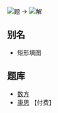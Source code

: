 ![题](https://www.conceptispuzzles.com/zh/picture/11/4832.png) ->
![解](https://www.conceptispuzzles.com/zh/picture/11/4833.png)

## 别名
- 矩形填图

## 题库
- [数方](https://cn.puzzle-shikaku.com/)
- [康思](https://www.conceptispuzzles.com/zh/index.aspx?uri=puzzle/block-a-pix) 【付费】